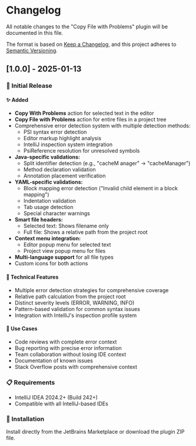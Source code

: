 # Changelog

All notable changes to the "Copy File with Problems" plugin will be documented in this file.

The format is based on [Keep a Changelog](https://keepachangelog.com/en/1.0.0/),
and this project adheres to [Semantic Versioning](https://semver.org/spec/v2.0.0.html).

## [1.0.0] - 2025-01-13

### 🎉 Initial Release

#### ✨ Added
- **Copy With Problems** action for selected text in the editor
- **Copy File with Problems** action for entire files in a project tree
- Comprehensive error detection system with multiple detection methods:
  - PSI syntax error detection
  - Editor markup highlight analysis
  - IntelliJ inspection system integration
  - PsiReference resolution for unresolved symbols
- **Java-specific validations:**
  - Split identifier detection (e.g., "cacheM anager" → "cacheManager")
  - Method declaration validation
  - Annotation placement verification
- **YAML-specific validations:**
  - Block mapping error detection ("Invalid child element in a block mapping")
  - Indentation validation
  - Tab usage detection
  - Special character warnings
- **Smart file headers:**
  - Selected text: Shows filename only
  - Full file: Shows a relative path from the project root
- **Context menu integration:**
  - Editor popup menu for selected text
  - Project view popup menu for files
- **Multi-language support** for all file types
- Custom icons for both actions

#### 🔧 Technical Features
- Multiple error detection strategies for comprehensive coverage
- Relative path calculation from the project root
- Distinct severity levels (ERROR, WARNING, INFO)
- Pattern-based validation for common syntax issues
- Integration with IntelliJ's inspection profile system

#### 🎯 Use Cases
- Code reviews with complete error context
- Bug reporting with precise error information
- Team collaboration without losing IDE context
- Documentation of known issues
- Stack Overflow posts with comprehensive context

### 📋 Requirements
- IntelliJ IDEA 2024.2+ (Build 242+)
- Compatible with all IntelliJ-based IDEs

### 🚀 Installation
Install directly from the JetBrains Marketplace or download the plugin ZIP file.
